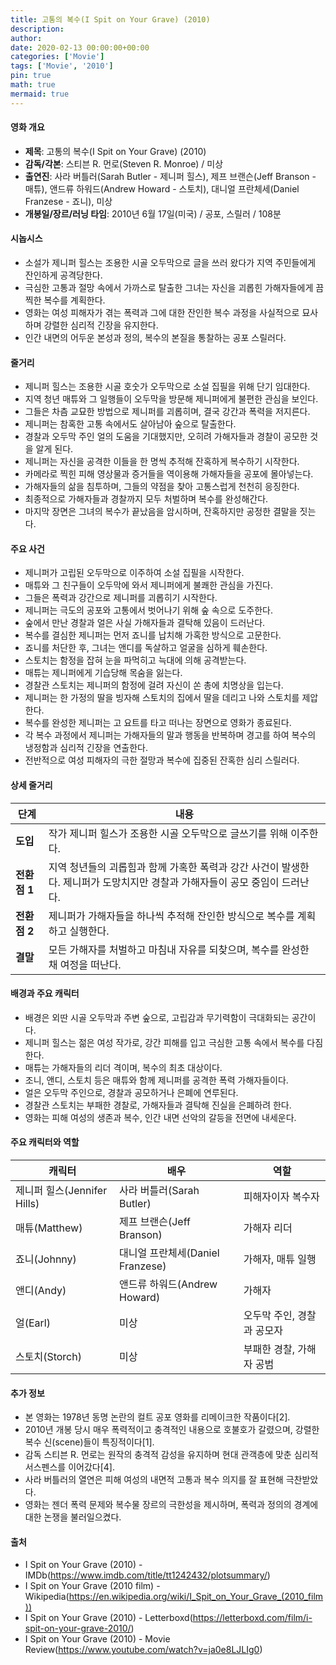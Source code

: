 ```yaml
---
title: 고통의 복수(I Spit on Your Grave) (2010)
description: 
author: 
date: 2020-02-13 00:00:00+00:00
categories: ['Movie']
tags: ['Movie', '2010']
pin: true
math: true
mermaid: true
---
```

#### 영화 개요

- **제목**: 고통의 복수(I Spit on Your Grave) (2010)  
- **감독/각본**: 스티븐 R. 먼로(Steven R. Monroe) / 미상  
- **출연진**: 사라 버틀러(Sarah Butler - 제니퍼 힐스), 제프 브랜슨(Jeff Branson - 매튜), 앤드류 하워드(Andrew Howard - 스토치), 대니얼 프란체세(Daniel Franzese - 죠니), 미상  
- **개봉일/장르/러닝 타임**: 2010년 6월 17일(미국) / 공포, 스릴러 / 108분  

#### 시놉시스

- 소설가 제니퍼 힐스는 조용한 시골 오두막으로 글을 쓰러 왔다가 지역 주민들에게 잔인하게 공격당한다.  
- 극심한 고통과 절망 속에서 가까스로 탈출한 그녀는 자신을 괴롭힌 가해자들에게 끔찍한 복수를 계획한다.  
- 영화는 여성 피해자가 겪는 폭력과 그에 대한 잔인한 복수 과정을 사실적으로 묘사하며 강렬한 심리적 긴장을 유지한다.  
- 인간 내면의 어두운 본성과 정의, 복수의 본질을 통찰하는 공포 스릴러다.  

#### 줄거리

- 제니퍼 힐스는 조용한 시골 호숫가 오두막으로 소설 집필을 위해 단기 임대한다.  
- 지역 청년 매튜와 그 일행들이 오두막을 방문해 제니퍼에게 불편한 관심을 보인다.  
- 그들은 차츰 교묘한 방법으로 제니퍼를 괴롭히며, 결국 강간과 폭력을 저지른다.  
- 제니퍼는 참혹한 고통 속에서도 살아남아 숲으로 탈출한다.  
- 경찰과 오두막 주인 얼의 도움을 기대했지만, 오히려 가해자들과 경찰이 공모한 것을 알게 된다.  
- 제니퍼는 자신을 공격한 이들을 한 명씩 추적해 잔혹하게 복수하기 시작한다.  
- 카메라로 찍힌 피해 영상물과 증거들을 역이용해 가해자들을 공포에 몰아넣는다.  
- 가해자들의 삶을 침투하며, 그들의 약점을 찾아 고통스럽게 천천히 응징한다.  
- 최종적으로 가해자들과 경찰까지 모두 처벌하며 복수를 완성해간다.  
- 마지막 장면은 그녀의 복수가 끝났음을 암시하며, 잔혹하지만 공정한 결말을 짓는다.  

#### 주요 사건

- 제니퍼가 고립된 오두막으로 이주하여 소설 집필을 시작한다.  
- 매튜와 그 친구들이 오두막에 와서 제니퍼에게 불쾌한 관심을 가진다.  
- 그들은 폭력과 강간으로 제니퍼를 괴롭히기 시작한다.  
- 제니퍼는 극도의 공포와 고통에서 벗어나기 위해 숲 속으로 도주한다.  
- 숲에서 만난 경찰과 얼은 사실 가해자들과 결탁해 있음이 드러난다.  
- 복수를 결심한 제니퍼는 먼저 죠니를 납치해 가혹한 방식으로 고문한다.  
- 죠니를 처단한 후, 그녀는 앤디를 독살하고 얼굴을 심하게 훼손한다.  
- 스토치는 함정을 잡혀 눈을 파먹히고 늑대에 의해 공격받는다.  
- 매튜는 제니퍼에게 기습당해 목숨을 잃는다.  
- 경찰관 스토치는 제니퍼의 함정에 걸려 자신이 쏜 총에 치명상을 입는다.  
- 제니퍼는 한 가정의 딸을 빙자해 스토치의 집에서 딸을 데리고 나와 스토치를 제압한다.  
- 복수를 완성한 제니퍼는 고 요트를 타고 떠나는 장면으로 영화가 종료된다.  
- 각 복수 과정에서 제니퍼는 가해자들의 말과 행동을 반복하며 경고를 하여 복수의 냉정함과 심리적 긴장을 연출한다.  
- 전반적으로 여성 피해자의 극한 절망과 복수에 집중된 잔혹한 심리 스릴러다.  

#### 상세 줄거리

| **단계**  | **내용** |
|-----------|----------|
| **도입**   | 작가 제니퍼 힐스가 조용한 시골 오두막으로 글쓰기를 위해 이주한다. |
| **전환점 1** | 지역 청년들의 괴롭힘과 함께 가혹한 폭력과 강간 사건이 발생한다. 제니퍼가 도망치지만 경찰과 가해자들이 공모 중임이 드러난다. |
| **전환점 2** | 제니퍼가 가해자들을 하나씩 추적해 잔인한 방식으로 복수를 계획하고 실행한다. |
| **결말**   | 모든 가해자를 처벌하고 마침내 자유를 되찾으며, 복수를 완성한 채 여정을 떠난다. |

#### 배경과 주요 캐릭터

- 배경은 외딴 시골 오두막과 주변 숲으로, 고립감과 무기력함이 극대화되는 공간이다.  
- 제니퍼 힐스는 젊은 여성 작가로, 강간 피해를 입고 극심한 고통 속에서 복수를 다짐한다.  
- 매튜는 가해자들의 리더 격이며, 복수의 최초 대상이다.  
- 조니, 앤디, 스토치 등은 매튜와 함께 제니퍼를 공격한 폭력 가해자들이다.  
- 얼은 오두막 주인으로, 경찰과 공모하거나 은폐에 연루된다.  
- 경찰관 스토치는 부패한 경찰로, 가해자들과 결탁해 진실을 은폐하려 한다.  
- 영화는 피해 여성의 생존과 복수, 인간 내면 선악의 갈등을 전면에 내세운다.  

#### 주요 캐릭터와 역할

| **캐릭터**      | **배우**             | **역할**                   |
|-----------------|----------------------|----------------------------|
| 제니퍼 힐스(Jennifer Hills) | 사라 버틀러(Sarah Butler) | 피해자이자 복수자            |
| 매튜(Matthew)      | 제프 브랜슨(Jeff Branson)  | 가해자 리더                  |
| 죠니(Johnny)         | 대니얼 프란체세(Daniel Franzese) | 가해자, 매튜 일행             |
| 앤디(Andy)          | 앤드류 하워드(Andrew Howard)  | 가해자                      |
| 얼(Earl)           | 미상                 | 오두막 주인, 경찰과 공모자     |
| 스토치(Storch)      | 미상                 | 부패한 경찰, 가해자 공범       |

#### 추가 정보

- 본 영화는 1978년 동명 논란의 컬트 공포 영화를 리메이크한 작품이다[2].  
- 2010년 개봉 당시 매우 폭력적이고 충격적인 내용으로 호불호가 갈렸으며, 강렬한 복수 신(scene)들이 특징적이다[1].  
- 감독 스티븐 R. 먼로는 원작의 충격적 감성을 유지하며 현대 관객층에 맞춘 심리적 서스펜스를 이어갔다[4].  
- 사라 버틀러의 열연은 피해 여성의 내면적 고통과 복수 의지를 잘 표현해 극찬받았다.  
- 영화는 젠더 폭력 문제와 복수물 장르의 극한성을 제시하며, 폭력과 정의의 경계에 대한 논쟁을 불러일으켰다.  

#### 출처

- I Spit on Your Grave (2010) - IMDb(https://www.imdb.com/title/tt1242432/plotsummary/)  
- I Spit on Your Grave (2010 film) - Wikipedia(https://en.wikipedia.org/wiki/I_Spit_on_Your_Grave_(2010_film))  
- I Spit on Your Grave (2010) - Letterboxd(https://letterboxd.com/film/i-spit-on-your-grave-2010/)  
- I Spit on Your Grave (2010) - Movie Review(https://www.youtube.com/watch?v=ja0e8LJLIg0)
